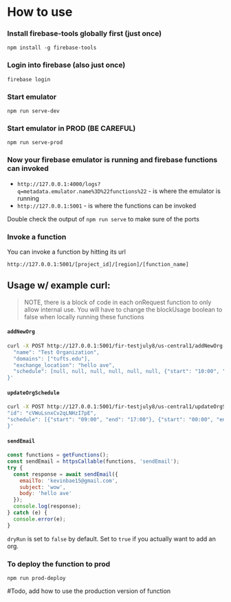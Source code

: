 # How to use

### Install firebase-tools globally first (just once)

```
npm install -g firebase-tools
```

### Login into firebase (also just once)

```
firebase login
```

### Start emulator

```
npm run serve-dev
```

### Start emulator in PROD (BE CAREFUL)

```
npm run serve-prod
```

### Now your firebase emulator is running and firebase functions can invoked

- `http://127.0.0.1:4000/logs?q=metadata.emulator.name%3D%22functions%22` - is where the emulator is running
- `http://127.0.0.1:5001` - is where the functions can be invoked

Double check the output of `npm run serve` to make sure of the ports

### Invoke a function

You can invoke a function by hitting its url

```
http://127.0.0.1:5001/[project_id]/[region]/[function_name]
```

## Usage w/ example curl:

> NOTE, there is a block of code in each onRequest function to only allow internal use. You will have to change the blockUsage boolean to false when locally running these functions

#### `addNewOrg`

```bash
curl -X POST http://127.0.0.1:5001/fir-testjuly8/us-central1/addNewOrg -H 'Content-Type: application/json' -d '{
  "name": "Test Organization",
  "domains": ["tufts.edu"],
  "exchange_location": "hello ave",
  "schedule": [null, null, null, null, null, null, {"start": "10:00", "end": "24:00"}]
}'
```

#### `updateOrgSchedule`

```bash
curl -X POST http://127.0.0.1:5001/fir-testjuly8/us-central1/updateOrgSchedule -H 'Content-Type: application/json' -d '{
"id": "cVWuLsnxCv2qLNHzI7pE",
"schedule": [{"start": "09:00", "end": "17:00"}, {"start": "00:00", "end": "24:00"}, null, null, null, null, {"start": "10:00", "end": "24:00"}]
}'
```

#### `sendEmail`

```javascript
const functions = getFunctions();
const sendEmail = httpsCallable(functions, 'sendEmail');
try {
  const response = await sendEmail({
    emailTo: 'kevinbae15@gmail.com',
    subject: 'wow',
    body: 'hello ave'
  });
  console.log(response);
} catch (e) {
  console.error(e);
}
```

`dryRun` is set to `false` by default. Set to `true` if you actually want to add an org.

### To deploy the function to prod

```
npm run prod-deploy
```

#Todo, add how to use the production version of function
